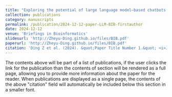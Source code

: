 ```yaml
---
title: "Exploring the potential of large language model–based chatbots in challenges of ribosome profiling data analysis: a review"
collection: publications
category: manuscripts
permalink: /publication/2024-12-12-paper-LLM-BIB-firstauthor
date: 2024-12-12
venue: 'Briefings in Bioinformatics'
slidesurl: 'http://Zheyu-Ding.github.io/files/BIB.pdf'
paperurl: 'http://Zheyu-Ding.github.io/files/BIB.pdf'
citation: 'Ding Z et al. (2024). &quot;Paper Title Number 1.&quot; <i>Journal 1</i>. 26(1).'
---
```


The contents above will be part of a list of publications, if the user clicks the link for the publication than the contents of section will be rendered as a full page, allowing you to provide more information about the paper for the reader. When publications are displayed as a single page, the contents of the above "citation" field will automatically be included below this section in a smaller font.
